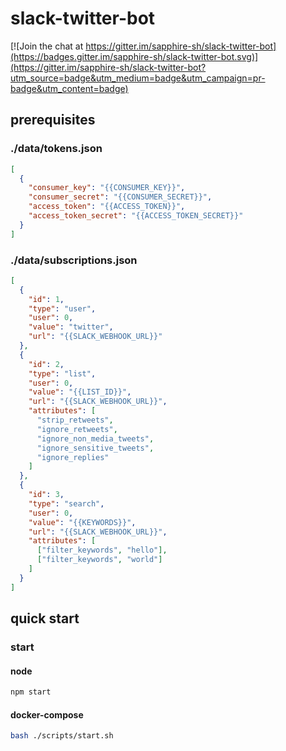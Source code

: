 # slack-twitter-bot

[![Join the chat at https://gitter.im/sapphire-sh/slack-twitter-bot](https://badges.gitter.im/sapphire-sh/slack-twitter-bot.svg)](https://gitter.im/sapphire-sh/slack-twitter-bot?utm_source=badge&utm_medium=badge&utm_campaign=pr-badge&utm_content=badge)

## prerequisites

### ./data/tokens.json

```json
[
  {
    "consumer_key": "{{CONSUMER_KEY}}",
    "consumer_secret": "{{CONSUMER_SECRET}}",
    "access_token": "{{ACCESS_TOKEN}}",
    "access_token_secret": "{{ACCESS_TOKEN_SECRET}}"
  }
]
```

### ./data/subscriptions.json

```json
[
  {
    "id": 1,
    "type": "user",
    "user": 0,
    "value": "twitter",
    "url": "{{SLACK_WEBHOOK_URL}}"
  },
  {
    "id": 2,
    "type": "list",
    "user": 0,
    "value": "{{LIST_ID}}",
    "url": "{{SLACK_WEBHOOK_URL}}",
    "attributes": [
      "strip_retweets",
      "ignore_retweets",
      "ignore_non_media_tweets",
      "ignore_sensitive_tweets",
      "ignore_replies"
    ]
  },
  {
    "id": 3,
    "type": "search",
    "user": 0,
    "value": "{{KEYWORDS}}",
    "url": "{{SLACK_WEBHOOK_URL}}",
    "attributes": [
      ["filter_keywords", "hello"],
      ["filter_keywords", "world"]
    ]
  }
]
```

## quick start

### start

#### node

```sh
npm start
```

#### docker-compose

```sh
bash ./scripts/start.sh
```
